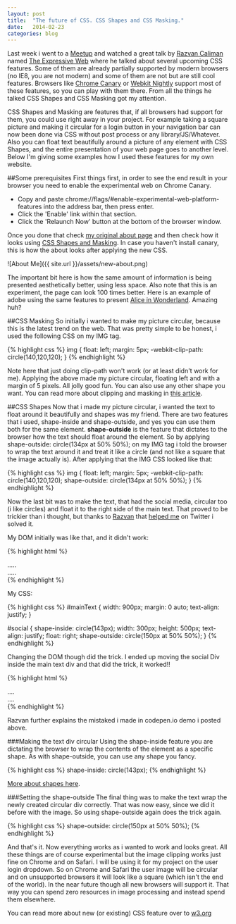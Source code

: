 ```yaml
---
layout: post
title:  "The future of CSS. CSS Shapes and CSS Masking."
date:   2014-02-23
categories: blog
---
```


Last week i went to a [Meetup](http://www.meetup.com/londonweb/) and watched a great talk by [Razvan Caliman](http://razvancaliman.com/) named [The Expressive Web](http://razvancaliman.com/londonweb-2014/#/) where he talked about several upcoming CSS features. Some of them are already partially supported by modern browsers (no IE8, you are not modern) and some of them are not but are still cool features. Browsers like [Chrome Canary](https://www.google.co.uk/intl/en/chrome/browser/canary.html) or [Webkit Nightly](http://nightly.webkit.org/) support most of these features, so you can play with them there. From all the things he talked CSS Shapes and CSS Masking got my attention.

CSS Shapes and Masking are features that, if all browsers had support for them, you could use right away in your project. For example taking a square picture and making it circular for a login button in your navigation bar can now been done via CSS without post process or any library/JS/Whatever. Also you can float text beautifully around a picture of any element with CSS Shapes, and the entire presentation of your web page goes to another level. Below I'm giving some examples how I used these features for my own website.

##Some prerequisites
First things first, in order to see the end result in your browser you need to enable the experimental web on Chrome Canary.

* Copy and paste chrome://flags/#enable-experimental-web-platform-features into the address bar, then press enter.
* Click the 'Enable' link within that section.
* Click the 'Relaunch Now' button at the bottom of the browser window.

Once you done that check [my original about page](http://georgestefanis.com/about/) and then check how it looks using [CSS Shapes and Masking](http://georgestefanis.com/experiments/funky-me.html). In case you haven't install canary, this is how the about looks after applying the new CSS.

![About Me]({{ site.url }}/assets/new-about.png)

The important bit here is how the same amount of information is being presented aesthetically better, using less space. Also note that this is an experiment, the page can look 100 times better. Here is an example of adobe using the same features to present [Alice in Wonderland](http://adobe-webplatform.github.io/Demo-for-Alice-s-Adventures-in-Wonderland/). Amazing huh?

##CSS Masking
So initially i wanted to make my picture circular, because this is the latest trend on the web. That was pretty simple to be honest, i used the following CSS on my IMG tag.

{% highlight css %}
img {
	float: left;
	margin: 5px;
	-webkit-clip-path: circle(140,120,120);
}
{% endhighlight %}

Note here that just doing clip-path won't work (or at least didn't work for me). Applying the above made my picture circular, floating left and with a margin of 5 pixels. All jolly good fun. You can also use any other shape you want. You can read more about clipping and masking in [this article](http://www.html5rocks.com/en/tutorials/masking/adobe/).

##CSS Shapes
Now that i made my picture circular, i wanted the text to float around it beautifully and shapes was my friend. There are two features that i used, shape-inside and shape-outside, and yes you can use them both for the same element. **shape-outside** is the feature that dictates to the browser how the text should float around the element. So by applying shape-outside: circle(134px at 50% 50%); on my IMG tag i told the browser to wrap the text around it and treat it like a circle (and not like a square that the image actually is). After applying that the IMG CSS looked like that:

{% highlight css %}
img {
	float: left;
	margin: 5px;
	-webkit-clip-path: circle(140,120,120);
	shape-outside: circle(134px at 50% 50%);
}
{% endhighlight %}

Now the last bit was to make the text, that had the social media, circular too (i like circles) and float it to the right side of the main text. That proved to be trickier than i thought, but thanks to [Razvan](https://twitter.com/razvancaliman) that [helped me](http://codepen.io/oslego/pen/wmtap) on Twitter i solved it.

My DOM initially was like that, and it didn't work:

{% highlight html %}
<div id="mainText">
.....
</div>
<div id="social">
.....
</div>
{% endhighlight %}

My CSS:

{% highlight css %}
#mainText {
	width: 900px;
	margin: 0 auto;
	text-align: justify;
}

#social {
	shape-inside: circle(143px);
	width: 300px;
	height: 500px;
	text-align: justify;
	float: right;
	shape-outside: circle(150px at 50% 50%);
}
{% endhighlight %}

Changing the DOM though did the trick. I ended up moving the social Div inside the main text div and that did the trick, it worked!!

{% highlight html %}
<div id="mainText">
	<div id="social">
	....
	</div>
	....
</div>
{% endhighlight %}

Razvan further explains the mistaked i made in codepen.io demo i posted above. 

###Making the text div circular
Using the shape-inside feature you are dictating the browser to wrap the contents of the element as a specific shape. As with shape-outside, you can use any shape you fancy.

{% highlight css %}
	shape-inside: circle(143px);
{% endhighlight %}

[More about shapes here](http://codepen.io/collection/qFesk/).

###Setting the shape-outside
The final thing was to make the text wrap the newly created circular div correctly. That was now easy, since we did it before with the image. So using shape-outside again does the trick again.

{% highlight css %}
	shape-outside: circle(150px at 50% 50%);
{% endhighlight %}

And that's it. Now everything works as i wanted to work and looks great. All these things are of course experimental but the image clipping works just fine on Chrome and on Safari. I will be using it for my project on the user login dropdown. So on Chrome and Safari the user image will be circular and on unsupported browsers it will look like a square (which isn't the end of the world). In the near future though all new browsers will support it. That way you can spend zero resources in image processing and instead spend them elsewhere.

You can read more about new (or existing) CSS feature over to [w3.org](http://www.w3.org/Style/CSS/specs.en.html)